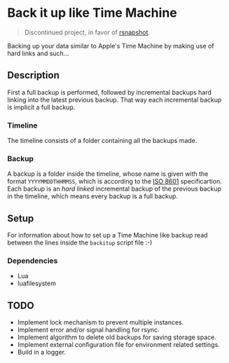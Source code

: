 Back it up like Time Machine
============================

> Discontinued project, in favor of [rsnapshot](https://rsnapshot.org/).

Backing up your data similar to Apple's Time Machine by making use of hard links and such...


Description
-----------

First a full backup is performed, followed by incremental backups hard linking into the latest previous backup. That way each incremental backup is implicit a full backup.


### Timeline ###

The timeline consists of a folder containing all the backups made.


### Backup ###

A backup is a folder inside the timeline, whose name is given with the format `YYYYMMDDTHHMMSS`, which is according to the [ISO 8601](https://en.wikipedia.org/wiki/ISO_8601) specificartion.
Each backup is an *hard linked* incremental backup of the previous backup in the timeline, which means every backup is a full backup.


Setup
-----

For information about how to set up a Time Machine like backup read between the lines inside the `backitup` script file :-)


### Dependencies ###

* Lua
* luafilesystem


TODO
----

* Implement lock mechanism to prevent multiple instances.
* Implement error and/or signal handling for rsync.
* Implement algorithm to delete old backups for saving storage space.
* Implement external configuration file for environment related settings.
* Build in a logger.
